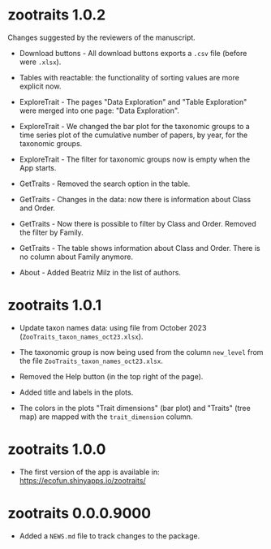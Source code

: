 # zootraits 1.0.2

Changes suggested by the reviewers of the manuscript.

* Download buttons - All download buttons exports a `.csv` file (before were `.xlsx`).

* Tables with reactable: the functionality of sorting values are more explicit now.

* ExploreTrait -  The pages "Data Exploration" and "Table Exploration" were merged into one page: "Data Exploration".

* ExploreTrait - We changed the bar plot for the taxonomic groups to a time series plot of the cumulative number of papers, by year, for the taxonomic groups.

* ExploreTrait - The filter for taxonomic groups now is empty when the App starts.

* GetTraits - Removed the search option in the table.

* GetTraits - Changes in the data: now there is information about Class and Order.

* GetTraits - Now there is possible to filter by Class and Order. Removed the filter by Family. 

* GetTraits - The table shows information about Class and Order. There is no column about Family anymore.


* About - Added Beatriz Milz in the list of authors.


# zootraits 1.0.1

* Update taxon names data: using file from October 2023 (`ZooTraits_taxon_names_oct23.xlsx`).

* The taxonomic group is now being used from the column `new_level` from the file `ZooTraits_taxon_names_oct23.xlsx`.

* Removed the Help button (in the top right of the page).

* Added title and labels in the plots.

* The colors in the plots "Trait dimensions" (bar plot) and "Traits" (tree map) are mapped with the `trait_dimension` column.

# zootraits 1.0.0

* The first version of the app is available in: https://ecofun.shinyapps.io/zootraits/

# zootraits 0.0.0.9000

* Added a `NEWS.md` file to track changes to the package.
